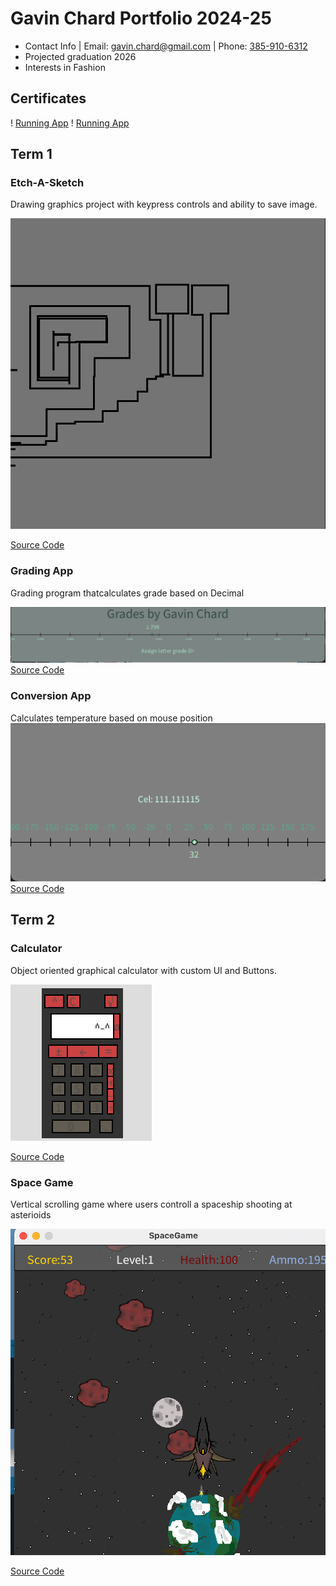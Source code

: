 # Gavin Chard Portfolio 2024-25
* Contact Info | Email: [gavin.chard@gmail.com](gavin.chard@gmail.com) | Phone: [385-910-6312](385-910-6312)
* Projected graduation 2026
* Interests in Fashion

## Certificates

! [Running App](https://github.com/GavinC07/ppf/blob/main/images/Graphics%201.png)
! [Running App](https://github.com/GavinC07/ppf/blob/main/images/Graphics%202.png)

## Term 1 
### Etch-A-Sketch
Drawing graphics project with keypress controls and ability to save image.

![Running App](https://github.com/GavinC07/ppf/blob/main/images/EtchASketch.png?raw=true)

[Source Code](https://github.com/GavinC07/ppf/tree/main/src/etchASketch)

### Grading App
Grading program thatcalculates grade based on Decimal

![Running App](https://github.com/GavinC07/ppf/blob/main/images/GradingApp.png?raw=true)
[Source Code](https://github.com/GavinC07/ppf/tree/main/src/gradingApp)

### Conversion App
Calculates temperature based on mouse position
![Running App](https://github.com/GavinC07/ppf/blob/main/images/ConversionApp.png?raw=true)
[Source Code](https://github.com/GavinC07/ppf/tree/main/src/ConversionApp)

## Term 2
### Calculator
Object oriented graphical calculator with custom UI and Buttons.

![Running App](https://github.com/GavinC07/ppf/blob/main/images/Calc1.png?raw=true)

[Source Code](https://github.com/GavinC07/ppf/tree/main/src/Calc_App)

### Space Game
Vertical scrolling game where users controll a spaceship shooting at asterioids

![Running App](https://github.com/GavinC07/ppf/blob/main/images/SpaceGame.png?raw=true)

[Source Code](https://github.com/GavinC07/ppf/tree/main/src/SpaceGame)
